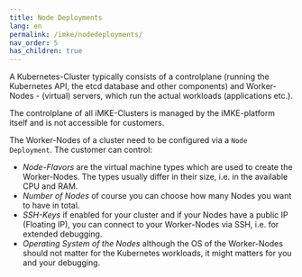 ```yaml
---
title: Node Deployments
lang: en
permalink: /imke/nodedeployments/
nav_order: 5
has_children: true
---
```


A Kubernetes-Cluster typically consists of a controlplane (running the Kubernetes API, the etcd database and other components) and Worker-Nodes - (virtual) servers, which run the actual workloads (applications etc.).

The controlplane of all iMKE-Clusters is managed by the iMKE-platform itself and is not accessible for customers.

The Worker-Nodes of a cluster need to be configured via a `Node Deployment`. The customer can control:

* *Node-Flavors* are the virtual machine types which are used to create the Worker-Nodes. The types usually differ in their size, i.e. in the available CPU and RAM.
* *Number of Nodes* of course you can choose how many Nodes you want to have in total.
* *SSH-Keys* if enabled for your cluster and if your Nodes have a public IP (Floating IP), you can connect to your Worker-Nodes via SSH, i.e. for extended debugging.
* *Operating System of the Nodes* although the OS of the Worker-Nodes should not matter for the Kubernetes workloads, it might matters for you and your debugging.

